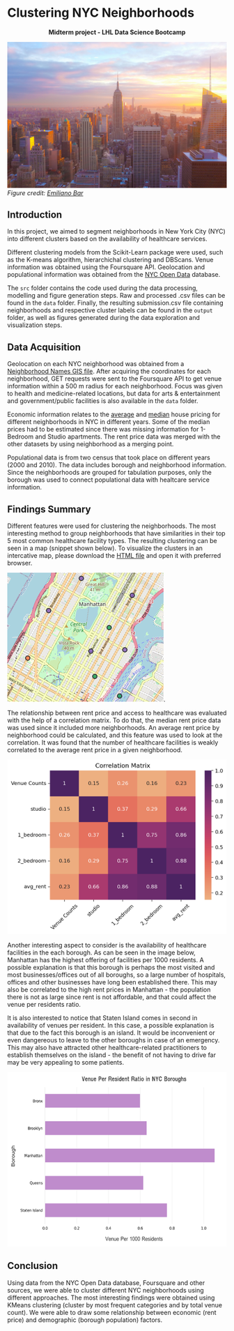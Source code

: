 # Clustering NYC Neighborhoods
<p style="text-align: center;"><b> Midterm project - LHL Data Science Bootcamp </b></p>

![New York City](/emiliano-bar-kheTI8pIywU-unsplash.jpg)
_Figure credit: [Emiliano Bar](https://unsplash.com/photos/kheTI8pIywU?utm_source=unsplash&utm_medium=referral&utm_content=creditShareLink)_

## Introduction
In this project, we aimed to segment neighborhoods in New York City (NYC) into different clusters based on the availability of healthcare services. 

Different clustering models from the Scikit-Learn package were used, such as the K-means algorithm, hierarchichal clustering and DBScans. Venue information was obtained using the Foursquare API. Geolocation and populational information was obtained from the [NYC Open Data](https://data.cityofnewyork.us/) database.

The ```src``` folder contains the code used during the data processing, modelling and figure generation steps. Raw and processed .csv files can be found in the ```data``` folder. Finally, the resulting submission.csv file containing neighborhoods and respective cluster labels can be found in the ```output``` folder, as well as figures generated during the data exploration and visualization steps.  

## Data Acquisition
Geolocation on each NYC neighborhood was obtained from a [Neighborhood Names GIS file](https://drive.google.com/file/d/16hGHxuPHDVVwlHhiZ5pFoNMfmGjh_JYb/view?usp=sharing). After acquiring the coordinates for each neighborhood, GET requests were sent to the Foursquare API to get venue information within a 500 m radius for each neighborhood. Focus was given to health and medicine-related locations, but data for arts & entertainment and government/public facilities is also available in the ```data``` folder. 

Economic information relates to the [average](https://drive.google.com/file/d/17kDaedI8cBoZz8rKY7yZ0N-QNSLChQWR/view?usp=sharing) and [median](https://drive.google.com/file/d/1EyXSpnV--2iYmYzlGZmMgonbW9jzJdcv/view?usp=sharing) house pricing for different neighborhoods in NYC in different years. Some of the median prices had to be estimated since there was missing information for 1-Bedroom and Studio apartments. The rent price data was merged with the other datasets by using neighborhood as a merging point. 

Populational data is from two census that took place on different years (2000 and 2010). The data includes borough and neighborhood information. Since the neighborhoods are grouped for tabulation purposes, only the borough was used to connect populational data with healtcare service information. 

## Findings Summary

Different features were used for clustering the neighborhoods. The most interesting method to group neighborhoods that have similarities in their top 5 most common healthcare facility types. The resulting clustering can be seen in a map (snippet shown below). To visualize the clusters in an intercative map, please download the [HTML file](/output/Most_Common_Category_Clusters.HTML) and open it with preferred browser.

[![NYC Clustered Neighborhoods](/nyc-cluster-map.png)](/output/Most_Common_Category_Clusters.HTML).

The relationship between rent price and access to healthcare was evaluated with the help of a correlation matrix. To do that, the median rent price data was used since it included more neighborhoods. An average rent price by neighborhood could be calculated, and this feature was used to look at the correlation. It was found that the number of healthcare facilities is weakly correlated to the average rent price in a given neighborhood.

<img src="output/figures/correlation_plot.png" width="532" height="400" />

Another interesting aspect to consider is the availability of healthcare facilities in the each borough. As can be seen in the image below, Manhattan has the highest offering of facilities per 1000 residents. A possible explanation is that this borough is perhaps the most visited and most businesses/offices out of all boroughs, so a large number of hospitals, offices and other businesses have long been established there. This may also be correlated to the high rent prices in Manhattan - the population there is not as large since rent is not affordable, and that could affect the venue per residents ratio. 

It is also interested to notice that Staten Island comes in second in availability of venues per resident. In this case, a possible explanation is that due to the fact this borough is an island. It would be inconvenient or even dangereous to leave to the other boroughs in case of an emergency. This may also have attracted other healthcare-related practitioners to establish themselves on the island - the benefit of not having to drive far may be very appealing to some patients.

<img src="output/figures/borough-venues.png" width="532" height="400" />

## Conclusion

Using data from the NYC Open Data database, Foursquare and other sources, we were able to cluster different NYC neighborhoods using different approaches. The most interesting findings were obtained using KMeans clustering (cluster by most frequent categories and by total venue count). We were able to draw some relationship between economic (rent price) and demographic (borough population) factors.